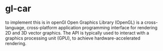 # gl-car
to implement this is in openGl 
Open Graphics Library (OpenGL) is a cross-language, cross-platform application programming 
interface for rendering 2D and 3D vector graphics. 
  The API is typically used to interact with a graphics processing unit (GPU),
to achieve hardware-accelerated rendering.
